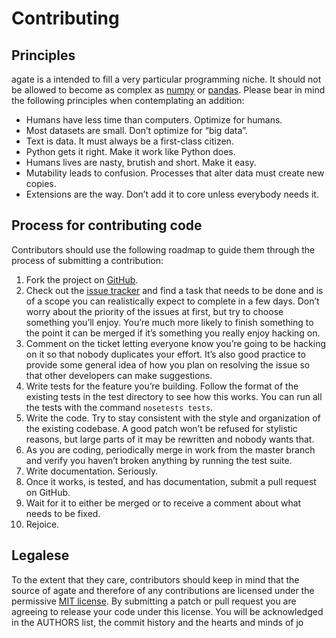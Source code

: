Contributing
============

Principles
----------

agate is a intended to fill a very particular programming niche. It should not be allowed to become as complex as [numpy] or [pandas]. Please bear in mind the following principles when contemplating an addition:

-   Humans have less time than computers. Optimize for humans.
-   Most datasets are small. Don’t optimize for “big data”.
-   Text is data. It must always be a first-class citizen.
-   Python gets it right. Make it work like Python does.
-   Humans lives are nasty, brutish and short. Make it easy.
-   Mutability leads to confusion. Processes that alter data must create new copies.
-   Extensions are the way. Don’t add it to core unless everybody needs it.

Process for contributing code
-----------------------------

Contributors should use the following roadmap to guide them through the process of submitting a contribution:

1.  Fork the project on [GitHub].
2.  Check out the [issue tracker] and find a task that needs to be done and is of a scope you can realistically expect to complete in a few days. Don’t worry about the priority of the issues at first, but try to choose something you’ll enjoy. You’re much more likely to finish something to the point it can be merged if it’s something you really enjoy hacking on.
3.  Comment on the ticket letting everyone know you’re going to be hacking on it so that nobody duplicates your effort. It’s also good practice to provide some general idea of how you plan on resolving the issue so that other developers can make suggestions.
4.  Write tests for the feature you’re building. Follow the format of the existing tests in the test directory to see how this works. You can run all the tests with the command `nosetests tests`.
5.  Write the code. Try to stay consistent with the style and organization of the existing codebase. A good patch won’t be refused for stylistic reasons, but large parts of it may be rewritten and nobody wants that.
6.  As you are coding, periodically merge in work from the master branch and verify you haven’t broken anything by running the test suite.
7.  Write documentation. Seriously.
8.  Once it works, is tested, and has documentation, submit a pull request on GitHub.
9.  Wait for it to either be merged or to receive a comment about what needs to be fixed.
10. Rejoice.

Legalese
--------

To the extent that they care, contributors should keep in mind that the source of agate and therefore of any contributions are licensed under the permissive [MIT license]. By submitting a patch or pull request you are agreeing to release your code under this license. You will be acknowledged in the AUTHORS list, the commit history and the hearts and minds of jo

  [numpy]: http://www.numpy.org/
  [pandas]: http://pandas.pydata.org/
  [GitHub]: https://github.com/wireservice/agate
  [issue tracker]: https://github.com/wireservice/agate/issues
  [MIT license]: http://www.opensource.org/licenses/mit-license.php
